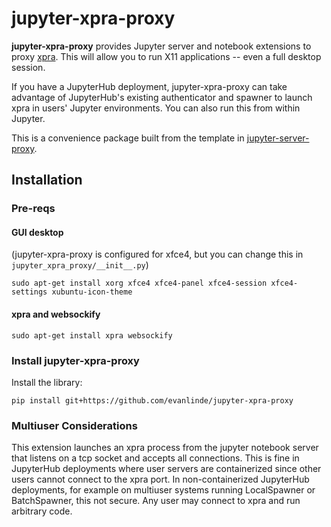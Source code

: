 # jupyter-xpra-proxy

**jupyter-xpra-proxy** provides Jupyter server and notebook extensions to proxy [xpra](https://xpra.org/). This will allow you to run X11 applications -- even a full desktop session.

If you have a JupyterHub deployment, jupyter-xpra-proxy can take advantage of JupyterHub's existing authenticator and spawner to launch xpra in users' Jupyter environments. You can also run this from within Jupyter.

This is a convenience package built from the template in [jupyter-server-proxy](https://github.com/jupyterhub/jupyter-server-proxy).


## Installation

### Pre-reqs

#### GUI desktop

(jupyter-xpra-proxy is configured for xfce4, but you can change this in `jupyter_xpra_proxy/__init__.py`)
```
sudo apt-get install xorg xfce4 xfce4-panel xfce4-session xfce4-settings xubuntu-icon-theme 
```

#### xpra and websockify

```
sudo apt-get install xpra websockify
```


### Install jupyter-xpra-proxy

Install the library:
```
pip install git+https://github.com/evanlinde/jupyter-xpra-proxy
```


### Multiuser Considerations

This extension launches an xpra process from the jupyter notebook server that listens on a tcp socket and accepts all connections. This is fine in JupyterHub deployments where user servers are containerized since other users cannot connect to the xpra port. In non-containerized JupyterHub deployments, for example on multiuser systems running LocalSpawner or BatchSpawner, this not secure. Any user may connect to xpra and run arbitrary code.

